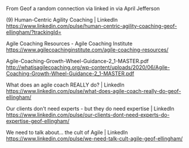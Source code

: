 From Geof a random connection via linked in via April Jefferson

(9) Human-Centric Agility Coaching | LinkedIn
https://www.linkedin.com/pulse/human-centric-agility-coaching-geof-ellingham/?trackingId=

Agile Coaching Resources - Agile Coaching Institute
https://www.agilecoachinginstitute.com/agile-coaching-resources/

Agile-Coaching-Growth-Wheel-Guidance-2_1-MASTER.pdf
http://whatisagilecoaching.org/wp-content/uploads/2020/06/Agile-Coaching-Growth-Wheel-Guidance-2_1-MASTER.pdf

What does an agile coach REALLY do? | LinkedIn
https://www.linkedin.com/pulse/what-does-agile-coach-really-do-geof-ellingham/

Our clients don't need experts - but they do need expertise | LinkedIn
https://www.linkedin.com/pulse/our-clients-dont-need-experts-do-expertise-geof-ellingham/

We need to talk about... the cult of Agile | LinkedIn
https://www.linkedin.com/pulse/we-need-talk-cult-agile-geof-ellingham/
